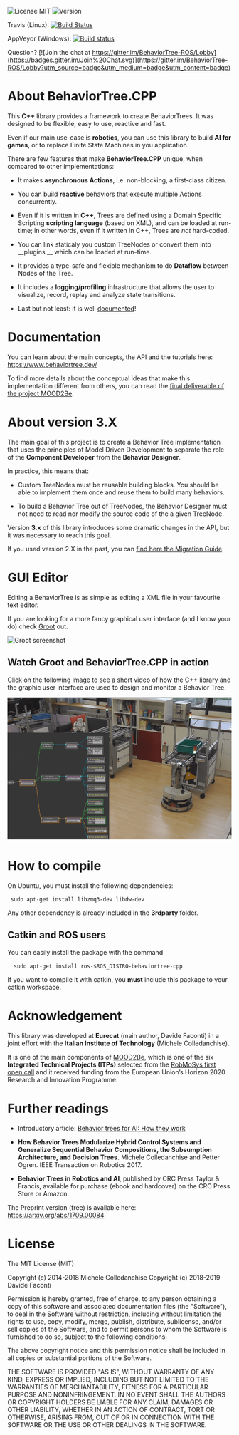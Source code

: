 ![License MIT](https://img.shields.io/dub/l/vibe-d.svg)
![Version](https://img.shields.io/badge/version-v3.0-green.svg)


Travis (Linux): [![Build Status](https://travis-ci.org/BehaviorTree/BehaviorTree.CPP.svg?branch=master)](https://travis-ci.org/BehaviorTree/BehaviorTree.CPP)

AppVeyor (Windows): [![Build status](https://ci.appveyor.com/api/projects/status/8lawroklgnrkg38f?svg=true)](https://ci.appveyor.com/project/facontidavide59577/behaviortree-cpp)


Question? [![Join the chat at https://gitter.im/BehaviorTree-ROS/Lobby](https://badges.gitter.im/Join%20Chat.svg)](https://gitter.im/BehaviorTree-ROS/Lobby?utm_source=badge&utm_medium=badge&utm_content=badge)

# About BehaviorTree.CPP

This  __C++__ library provides a framework to create BehaviorTrees.
It was designed to be flexible, easy to use, reactive and fast.

Even if our main use-case is __robotics__, you can use this library to build
__AI for games__, or to replace Finite State Machines in you application.

There are few features that make __BehaviorTree.CPP__ unique, when compared to other implementations:

- It makes __asynchronous Actions__, i.e. non-blocking, a first-class citizen.

- You can build __reactive__ behaviors that execute multiple Actions concurrently.

- Even if it is written in __C++__, Trees are defined using a Domain Specific Scripting 
  __scripting language__ (based on XML), and can be loaded at run-time; in other words, 
  even if it written in C++, Trees are _not_ hard-coded.

- You can link staticaly you custom TreeNodes or convert them into __plugins __
which can be loaded at run-time.

- It provides a type-safe and flexible mechanism to do __Dataflow__ between
  Nodes of the Tree.

- It includes a __logging/profiling__ infrastructure that allows the user 
to visualize, record, replay and analyze state transitions.

- Last but not least: it is well [documented](https://www.behaviortree.dev/)!

# Documentation

You can learn about the main concepts, the API and the tutorials here: https://www.behaviortree.dev/

To find more details about the conceptual ideas that make this implementation different from others, you can read the [final deliverable of the project MOOD2Be](https://github.com/BehaviorTree/BehaviorTree.CPP/blob/master/MOOD2Be_final_report.pdf).


# About version 3.X

The main goal of this project is to create a Behavior Tree implementation
that uses the principles of Model Driven Development to separate the role 
of the __Component Developer__ from the __Behavior Designer__.

In practice, this means that:

- Custom TreeNodes must be reusable building blocks. 
 You should be able to implement them once and reuse them to build many behaviors.

- To build a Behavior Tree out of TreeNodes, the Behavior Designer must 
not need to read nor modify the source code of the a given TreeNode.

Version __3.x__ of this library introduces some dramatic changes in the API, but 
it was necessary to reach this goal.

If you used version 2.X in the past, you can 
[find here the Migration Guide](https://behaviortree.github.io/BehaviorTree.CPP/MigrationGuide).


# GUI Editor

Editing a BehaviorTree is as simple as editing a XML file in your favourite text editor.

If you are looking for a more fancy graphical user interface (and I know your do) check 
[Groot](https://github.com/BehaviorTree/Groot) out.

![Groot screenshot](groot-screenshot.png)

## Watch Groot and BehaviorTree.CPP in action

Click on the following image to see a short video of how the C++ library and
the graphic user interface are used to design and monitor a Behavior Tree.

[![MOOD2Be](video_MOOD2Be.png)](https://vimeo.com/304651183)

# How to compile

On Ubuntu, you must install the following dependencies:

     sudo apt-get install libzmq3-dev libdw-dev
     
Any other dependency is already included in the __3rdparty__ folder.

## Catkin and ROS users

You can easily install the package with the command

      sudo apt-get install ros-$ROS_DISTRO-behaviortree-cpp
      
If you want to compile it with catkin, you __must__ include this package 
to your catkin workspace.

# Acknowledgement

This library was developed at  **Eurecat** (main author, Davide Faconti) in a joint effort
with the **Italian Institute of Technology** (Michele Colledanchise).

It is one of the main components of [MOOD2Be](https://eurecat.org/es/portfolio-items/mood2be/),
which is one of the six **Integrated Technical Projects (ITPs)** selected from the
[RobMoSys first open call](https://robmosys.eu/itp/) and it received funding from the European
Union’s Horizon 2020 Research and Innovation Programme.

# Further readings

- Introductory article: [Behavior trees for AI: How they work](http://www.gamasutra.com/blogs/ChrisSimpson/20140717/221339/Behavior_trees_for_AI_How_they_work.php)

- **How Behavior Trees Modularize Hybrid Control Systems and Generalize 
Sequential Behavior Compositions, the Subsumption Architecture,
and Decision Trees.** 
Michele Colledanchise and Petter Ogren. IEEE Transaction on Robotics 2017.

- **Behavior Trees in Robotics and AI**, 
published by CRC Press Taylor & Francis, available for purchase
(ebook and hardcover) on the CRC Press Store or Amazon.

The Preprint version (free) is available here: https://arxiv.org/abs/1709.00084


# License

The MIT License (MIT)

Copyright (c) 2014-2018 Michele Colledanchise
Copyright (c) 2018-2019 Davide Faconti

Permission is hereby granted, free of charge, to any person obtaining a copy
of this software and associated documentation files (the "Software"), to deal
in the Software without restriction, including without limitation the rights
to use, copy, modify, merge, publish, distribute, sublicense, and/or sell
copies of the Software, and to permit persons to whom the Software is
furnished to do so, subject to the following conditions:

The above copyright notice and this permission notice shall be included in all
copies or substantial portions of the Software.

THE SOFTWARE IS PROVIDED "AS IS", WITHOUT WARRANTY OF ANY KIND, EXPRESS OR
IMPLIED, INCLUDING BUT NOT LIMITED TO THE WARRANTIES OF MERCHANTABILITY,
FITNESS FOR A PARTICULAR PURPOSE AND NONINFRINGEMENT. IN NO EVENT SHALL THE
AUTHORS OR COPYRIGHT HOLDERS BE LIABLE FOR ANY CLAIM, DAMAGES OR OTHER
LIABILITY, WHETHER IN AN ACTION OF CONTRACT, TORT OR OTHERWISE, ARISING FROM,
OUT OF OR IN CONNECTION WITH THE SOFTWARE OR THE USE OR OTHER DEALINGS IN THE
SOFTWARE.
